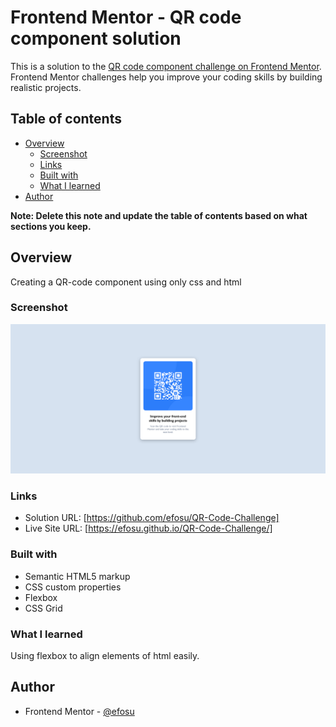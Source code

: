# Frontend Mentor - QR code component solution

This is a solution to the [QR code component challenge on Frontend Mentor](https://www.frontendmentor.io/challenges/qr-code-component-iux_sIO_H). Frontend Mentor challenges help you improve your coding skills by building realistic projects. 

## Table of contents

- [Overview](#overview)
  - [Screenshot](#screenshot)
  - [Links](#links)
  - [Built with](#built-with)
  - [What I learned](#what-i-learned)
- [Author](#author)


**Note: Delete this note and update the table of contents based on what sections you keep.**

## Overview

Creating a QR-code component using only css and html

### Screenshot

![](./images/Screenshot%202022-09-23%20at%2010-48-50%20QR-Code%20Challenge.png)



### Links

- Solution URL: [https://github.com/efosu/QR-Code-Challenge]
- Live Site URL: [https://efosu.github.io/QR-Code-Challenge/]



### Built with

- Semantic HTML5 markup
- CSS custom properties
- Flexbox
- CSS Grid



### What I learned

Using flexbox to align elements of html easily.

## Author

- Frontend Mentor - [@efosu](https://www.frontendmentor.io/profile/efosu)


